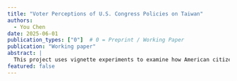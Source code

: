 ```yaml
---
title: "Voter Perceptions of U.S. Congress Policies on Taiwan"
authors:
  - You Chen
date: 2025-06-01
publication_types: ["0"]  # 0 = Preprint / Working Paper
publication: "Working paper"
abstract: |
  This project uses vignette experiments to examine how American citizens evaluate U.S. congressional policies toward Taiwan, focusing on economic and democratic costs and benefits.
featured: false
---
```

